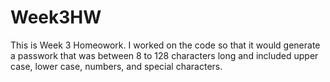 # Week3HW
This is Week 3 Homeowork. I worked on the code so that it would generate a passwork that was between 8 to 128 characters long and included upper case, lower case, numbers, and special characters.